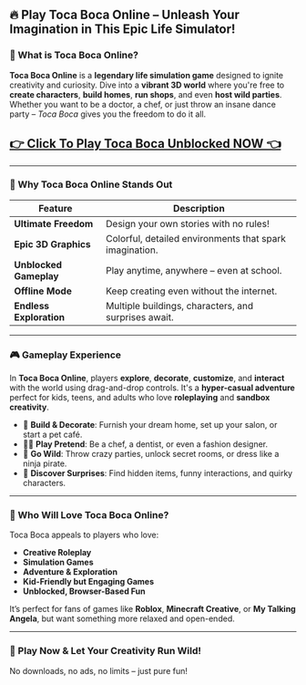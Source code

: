 ## 🔥 Play Toca Boca Online – Unleash Your Imagination in This Epic Life Simulator!

### 🧠 What is Toca Boca Online?

**Toca Boca Online** is a **legendary life simulation game** designed to ignite creativity and curiosity. Dive into a **vibrant 3D world** where you're free to **create characters**, **build homes**, **run shops**, and even **host wild parties**. Whether you want to be a doctor, a chef, or just throw an insane dance party – *Toca Boca* gives you the freedom to do it all.

## <a href="https://1kb.link/zkLjDB">👉 Click To Play Toca Boca Unblocked NOW 👈</a>

---

### 🌟 Why Toca Boca Online Stands Out

| Feature                 | Description                                             |
| ----------------------- | ------------------------------------------------------- |
| **Ultimate Freedom**    | Design your own stories with no rules!                  |
| **Epic 3D Graphics**    | Colorful, detailed environments that spark imagination. |
| **Unblocked Gameplay**  | Play anytime, anywhere – even at school.                |
| **Offline Mode**        | Keep creating even without the internet.                |
| **Endless Exploration** | Multiple buildings, characters, and surprises await.    |

---

### 🎮 Gameplay Experience

In **Toca Boca Online**, players **explore**, **decorate**, **customize**, and **interact** with the world using drag-and-drop controls. It's a **hyper-casual adventure** perfect for kids, teens, and adults who love **roleplaying** and **sandbox creativity**.

* 🏡 **Build & Decorate**: Furnish your dream home, set up your salon, or start a pet café.
* 👩‍🍳 **Play Pretend**: Be a chef, a dentist, or even a fashion designer.
* 🚀 **Go Wild**: Throw crazy parties, unlock secret rooms, or dress like a ninja pirate.
* 🧙 **Discover Surprises**: Find hidden items, funny interactions, and quirky characters.

---

### 🚀 Who Will Love Toca Boca Online?

Toca Boca appeals to players who love:

* **Creative Roleplay**
* **Simulation Games**
* **Adventure & Exploration**
* **Kid-Friendly but Engaging Games**
* **Unblocked, Browser-Based Fun**

It’s perfect for fans of games like **Roblox**, **Minecraft Creative**, or **My Talking Angela**, but want something more relaxed and open-ended.

---

### 🔗 Play Now & Let Your Creativity Run Wild!

No downloads, no ads, no limits – just pure fun!
